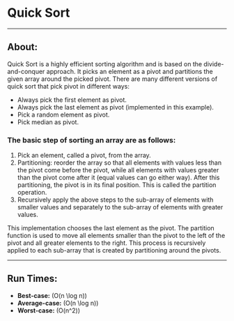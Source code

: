 # Quick Sort

----

## About:

Quick Sort is a highly efficient sorting algorithm and is based on the divide-and-conquer approach. It picks an element as a pivot and partitions the given array around the picked pivot. There are many different versions of quick sort that pick pivot in different ways:

- Always pick the first element as pivot.
- Always pick the last element as pivot (implemented in this example).
- Pick a random element as pivot.
- Pick median as pivot.

### The basic step of sorting an array are as follows:

1. Pick an element, called a pivot, from the array.
2. Partitioning: reorder the array so that all elements with values less than the pivot come before the pivot, while all elements with values greater than the pivot come after it (equal values can go either way). After this partitioning, the pivot is in its final position. This is called the partition operation.
3. Recursively apply the above steps to the sub-array of elements with smaller values and separately to the sub-array of elements with greater values.

This implementation chooses the last element as the pivot. The partition function is used to move all elements smaller than the pivot to the left of the pivot and all greater elements to the right. This process is recursively applied to each sub-array that is created by partitioning around the pivots.

----

## Run Times:

- **Best-case:** \(O(n \log n)\)
- **Average-case:** \(O(n \log n)\)
- **Worst-case:** \(O(n^2)\)
